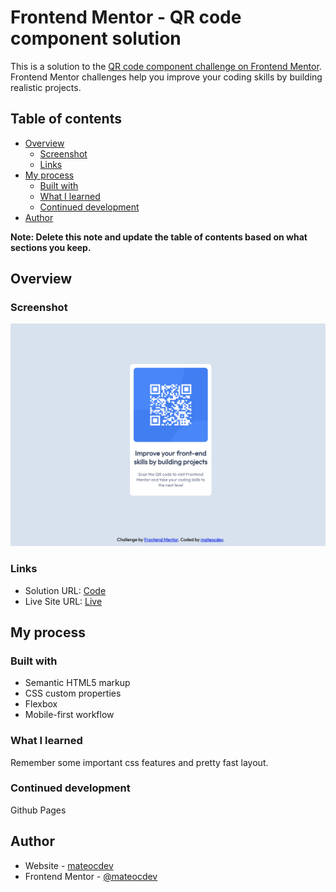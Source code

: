 # Frontend Mentor - QR code component solution

This is a solution to the [QR code component challenge on Frontend Mentor](https://www.frontendmentor.io/challenges/qr-code-component-iux_sIO_H). Frontend Mentor challenges help you improve your coding skills by building realistic projects. 

## Table of contents

- [Overview](#overview)
  - [Screenshot](#screenshot)
  - [Links](#links)
- [My process](#my-process)
  - [Built with](#built-with)
  - [What I learned](#what-i-learned)
  - [Continued development](#continued-development)
- [Author](#author)

**Note: Delete this note and update the table of contents based on what sections you keep.**

## Overview

### Screenshot

![](./images/result.png)

### Links

- Solution URL: [Code](https://github.com/mateocdev/qr-code-component)
- Live Site URL: [Live](https://mateocdev.github.io/qr-code-component/)

## My process

### Built with

- Semantic HTML5 markup
- CSS custom properties
- Flexbox
- Mobile-first workflow

### What I learned

Remember some important css features and pretty fast layout.

### Continued development

Github Pages

## Author

- Website - [mateocdev](https://mateocdev.github.io/)
- Frontend Mentor - [@mateocdev](https://www.frontendmentor.io/profile/mateocdev)
